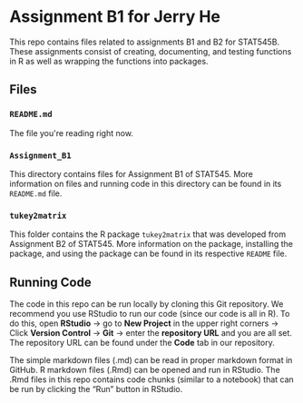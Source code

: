# Assignment B1 for Jerry He
This repo contains files related to assignments B1 and B2 for STAT545B. These assignments consist of creating, documenting, and testing functions in R as well as wrapping the functions into packages.

## Files
### `README.md`
The file you're reading right now. 

### `Assignment_B1`
This directory contains files for Assignment B1 of STAT545. More information on files and running code in this directory can be found in its `README.md` file.

### `tukey2matrix`
This folder contains the R package `tukey2matrix` that was developed from Assignment B2 of STAT545. More information on the package, installing the package, and using the package can be found in its respective `README` file. 

## Running Code
The code in this repo can be run locally by cloning this Git repository. We recommend you use RStudio to run our code (since our code is all in R). To do this, open **RStudio** -> go to **New Project** in the upper right corners -> Click **Version Control** -> **Git** -> enter the **repository URL** and you are all set. The repository URL can be found under the **Code** tab in our repository.

The simple markdown files (.md) can be read in proper markdown format in GitHub. R markdown files (.Rmd) can be opened and run in RStudio. The .Rmd files in this repo contains code chunks (similar to a notebook) that can be run by clicking the “Run” button in RStudio.
